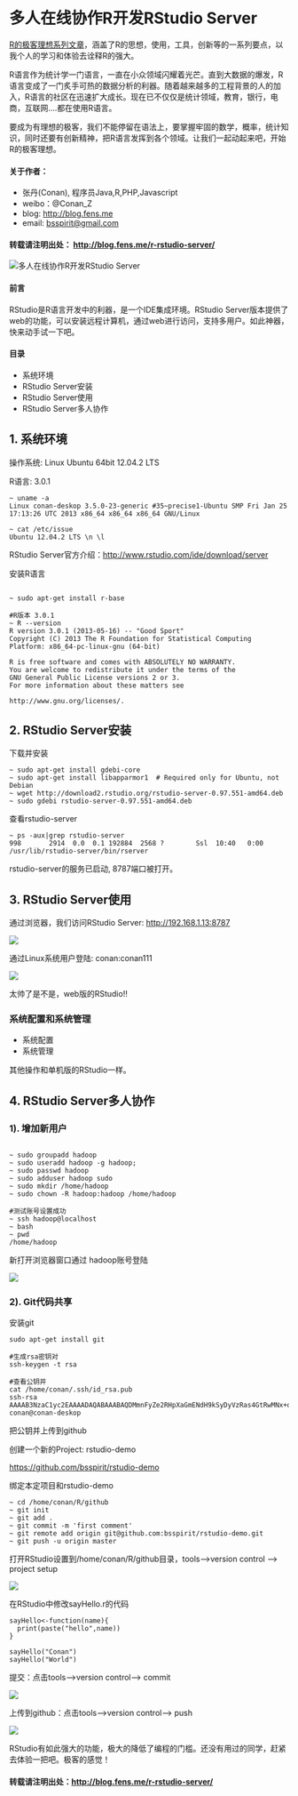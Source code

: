 多人在线协作R开发RStudio Server
========

[R的极客理想系列文章](http://blog.fens.me/series-r/)，涵盖了R的思想，使用，工具，创新等的一系列要点，以我个人的学习和体验去诠释R的强大。

R语言作为统计学一门语言，一直在小众领域闪耀着光芒。直到大数据的爆发，R语言变成了一门炙手可热的数据分析的利器。随着越来越多的工程背景的人的加入，R语言的社区在迅速扩大成长。现在已不仅仅是统计领域，教育，银行，电商，互联网….都在使用R语言。

要成为有理想的极客，我们不能停留在语法上，要掌握牢固的数学，概率，统计知识，同时还要有创新精神，把R语言发挥到各个领域。让我们一起动起来吧，开始R的极客理想。

#### 关于作者：

* 张丹(Conan), 程序员Java,R,PHP,Javascript
* weibo：@Conan_Z
* blog: http://blog.fens.me
* email: bsspirit@gmail.com

#### 转载请注明出处： http://blog.fens.me/r-rstudio-server/

![多人在线协作R开发RStudio Server](http://blog.fens.me/wp-content/uploads/2013/07/rstudio-title.png)

#### 前言

RStudio是R语言开发中的利器，是一个IDE集成环境。RStudio Server版本提供了web的功能，可以安装远程计算机，通过web进行访问，支持多用户。如此神器，快来动手试一下吧。

#### 目录

* 系统环境
* RStudio Server安装
* RStudio Server使用
* RStudio Server多人协作

## 1. 系统环境

操作系统: Linux Ubuntu 64bit 12.04.2 LTS

R语言: 3.0.1

```{bash}
~ uname -a
Linux conan-deskop 3.5.0-23-generic #35~precise1-Ubuntu SMP Fri Jan 25 17:13:26 UTC 2013 x86_64 x86_64 x86_64 GNU/Linux

~ cat /etc/issue
Ubuntu 12.04.2 LTS \n \l
```

RStudio Server官方介绍：http://www.rstudio.com/ide/download/server

安装R语言

```{bash}

~ sudo apt-get install r-base

#R版本 3.0.1
~ R --version
R version 3.0.1 (2013-05-16) -- "Good Sport"
Copyright (C) 2013 The R Foundation for Statistical Computing
Platform: x86_64-pc-linux-gnu (64-bit)

R is free software and comes with ABSOLUTELY NO WARRANTY.
You are welcome to redistribute it under the terms of the
GNU General Public License versions 2 or 3.
For more information about these matters see

http://www.gnu.org/licenses/.
```

## 2. RStudio Server安装

下载并安装

```{bash}
~ sudo apt-get install gdebi-core
~ sudo apt-get install libapparmor1  # Required only for Ubuntu, not Debian
~ wget http://download2.rstudio.org/rstudio-server-0.97.551-amd64.deb
~ sudo gdebi rstudio-server-0.97.551-amd64.deb
```

查看rstudio-server

```{bash}
~ ps -aux|grep rstudio-server
998       2914  0.0  0.1 192884  2568 ?        Ssl  10:40   0:00 /usr/lib/rstudio-server/bin/rserver
```

rstudio-server的服务已启动, 8787端口被打开。

## 3. RStudio Server使用

通过浏览器，我们访问RStudio Server: http://192.168.1.13:8787

![](http://blog.fens.me/wp-content/uploads/2013/07/rstudio-login.png)

通过Linux系统用户登陆: conan:conan111

![](http://blog.fens.me/wp-content/uploads/2013/07/rstudio-web.png)

太帅了是不是，web版的RStudio!!

### 系统配置和系统管理

* 系统配置
* 系统管理

其他操作和单机版的RStudio一样。

## 4. RStudio Server多人协作

### 1). 增加新用户

```{bash}

~ sudo groupadd hadoop 
~ sudo useradd hadoop -g hadoop;
~ sudo passwd hadoop 
~ sudo adduser hadoop sudo
~ sudo mkdir /home/hadoop 
~ sudo chown -R hadoop:hadoop /home/hadoop

#测试账号设置成功
~ ssh hadoop@localhost
~ bash
~ pwd
/home/hadoop
```

新打开浏览器窗口通过 hadoop账号登陆

![](http://blog.fens.me/wp-content/uploads/2013/07/rstudio-web2.png)

### 2). Git代码共享

安装git

```{bash}
sudo apt-get install git

#生成rsa密钥对
ssh-keygen -t rsa

#查看公钥并
cat /home/conan/.ssh/id_rsa.pub
ssh-rsa AAAAB3NzaC1yc2EAAAADAQABAAABAQDMmnFyZe2RHpXaGmENdH9kSyDyVzRas4GtRwMNx+qQ4QsB8xVTrIbFayG2ilt+P8UUkVYO0qtUJIaLRjGy/SvQzzL7JKX12+VyYoKTfKvZZnANJ414d6oZpbDwsC0Z7JARcWsFyTW1KxOMyesmzNNdB+F3bYN9sYNiTkOeVNVYmEQ8aXywn4kcljBhVpT8PbuHl5eadSLt5zpN6bcX7tlquuTlRpLi1e4K+8jQo67H54FuDyrPLUYtVaiTNT/xWN6IU+DQ9CbfykJ0hrfDU1d1LiLQ4K2Fdg+vcKtB7Wxez2wKjsxb4Cb8TLSbXdIKEwSOFooINw25g/Aamv/nVvW1 conan@conan-deskop
```

把公钥并上传到github

创建一个新的Project: rstudio-demo

https://github.com/bsspirit/rstudio-demo

绑定本定项目和rstudio-demo

```{bash}
~ cd /home/conan/R/github
~ git init
~ git add .
~ git commit -m 'first comment'
~ git remote add origin git@github.com:bsspirit/rstudio-demo.git
~ git push -u origin master
```

打开RStudio设置到/home/conan/R/github目录，tools–>version control –> project setup

![](http://blog.fens.me/wp-content/uploads/2013/07/rstudio-git.png)

在RStudio中修改sayHello.r的代码

```{bash}
sayHello<-function(name){
  print(paste("hello",name))
}

sayHello("Conan")
sayHello("World")
```

提交：点击tools–>version control–> commit

![](http://blog.fens.me/wp-content/uploads/2013/07/rstudio-git2.png)

上传到github：点击tools–>version control–> push

![](http://blog.fens.me/wp-content/uploads/2013/07/rstudio-git3.png)

RStudio有如此强大的功能，极大的降低了编程的门槛。还没有用过的同学，赶紧去体验一把吧。极客的感觉！

#### 转载请注明出处：http://blog.fens.me/r-rstudio-server/

